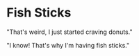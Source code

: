 # Fish Sticks

"That's weird, I just started craving donuts."

"I know! That's why I'm having fish sticks."